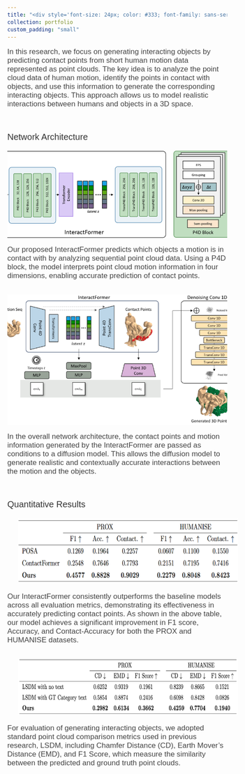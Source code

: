 ```yaml
---
title: "<div style='font-size: 24px; color: #333; font-family: sans-serif;'>Human Motion to 3D Object Generation</div>"
collection: portfolio
custom_padding: "small"
---
```



<!-- <img src="/images/qual_results_1.png" style="width: 600px; height: 300px; object-fit: cover; display: block; margin: 0 auto;"> -->

<p style="font-size: 17px; color: #444444; font-family: sans-serif;">
In this research, we focus on generating interacting objects by predicting contact points from short human motion data represented as point clouds. The key idea is to analyze the point cloud data of human motion, identify the points in contact with objects, and use this information to generate the corresponding interacting objects. This approach allows us to model realistic interactions between humans and objects in a 3D space.
</p>

<br>

<p style="font-size: 20px; color: #333; font-family: sans-serif;">
Network Architecture
</p>
<img src="/images/if_full_model.png" style="height: 200px; object-fit: cover; display: block; margin: 0 auto;">
<p style="font-size: 17px; color: #444444; font-family: sans-serif;">
Our proposed InteractFormer predicts which objects a motion is in contact with by analyzing sequential point cloud data. Using a P4D block, the model interprets point cloud motion information in four dimensions, enabling accurate prediction of contact points.</p>
<div style="height: 15px;"></div>
<img src="/images/full_model.png" style="height: 300px; object-fit: cover; display: block; margin: 0 auto;">
<p style="font-size: 17px; color: #444444; font-family: sans-serif;">
In the overall network architecture, the contact points and motion information generated by the InteractFormer are passed as conditions to a diffusion model. This allows the diffusion model to generate realistic and contextually accurate interactions between the motion and the objects.</p>

<br>

<p style="font-size: 20px; color: #333; font-family: sans-serif;">
Quantitative Results
</p>
<img src="/images/quan_results_1.png" style="height: 150px; margin: 0 10% 0 5%;">
<p style="font-size: 17px; color: #444444; font-family: sans-serif;">
Our InteractFormer consistently outperforms the baseline models across all evaluation metrics, demonstrating its effectiveness in accurately predicting contact points. As shown in the above table, our model achieves a significant improvement in F1 score, Accuracy, and Contact-Accuracy for both the PROX and HUMANISE datasets.
</p>
<div style="height: 15px;"></div>
<img src="/images/quan_results_2.png" style="height: 130px; margin: 0 10% 0 5%;">
<!-- <img src="/images/quan_results_2.png" style="height: 150px; object-fit: cover;"> -->

<p style="font-size: 17px; color: #444444; font-family: sans-serif;">
For evaluation of generating interacting objects, we adopted standard point cloud comparison metrics used in previous research, LSDM, including Chamfer Distance (CD), Earth Mover’s Distance (EMD), and F1 Score, which measure the similarity between the predicted and ground truth point clouds.
</p>